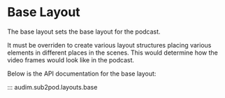 # Base Layout

The base layout sets the base layout for the podcast.

It must be overriden to create various layout structures placing various elements in different places in the scenes.
This would determine how the video frames would look like in the podcast.

Below is the API documentation for the base layout:

::: audim.sub2pod.layouts.base
